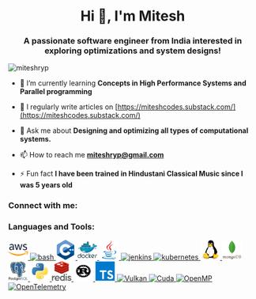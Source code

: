 <h1 align="center">Hi 👋, I'm Mitesh</h1>
<h3 align="center">A passionate software engineer from India interested in exploring optimizations and system designs!</h3>

<p align="left"> <img src="https://komarev.com/ghpvc/?username=miteshryp&label=Profile%20views&color=0e75b6&style=flat" alt="miteshryp" /> </p>

<!-- <p align="left"> <a href="https://github.com/ryo-ma/github-profile-trophy"><img src="https://github-profile-trophy.vercel.app/?username=miteshryp" alt="miteshryp" /></a> </p>
-->


- 🌱 I’m currently learning **Concepts in High Performance Systems and Parallel programming**

- 📝 I regularly write articles on [https://miteshcodes.substack.com/](https://miteshcodes.substack.com/)

- 💬 Ask me about **Designing and optimizing all types of computational systems.**

- 📫 How to reach me **miteshryp@gmail.com**

- ⚡ Fun fact **I have been trained in Hindustani Classical Music since I was 5 years old**

<h3 align="left">Connect with me:</h3>
<p align="left">
</p>

<h3 align="left">Languages and Tools:</h3>
<p align="left"> <a href="https://aws.amazon.com" target="_blank" rel="noreferrer"> <img src="https://raw.githubusercontent.com/devicons/devicon/master/icons/amazonwebservices/amazonwebservices-original-wordmark.svg" alt="aws" width="40" height="40"/> </a> 
<a href="https://www.gnu.org/software/bash/" target="_blank" rel="noreferrer"> <img src="https://bashlogo.com/img/symbol/svg/full_colored_dark.svg" alt="bash" width="40" height="40"/> </a> 
<a href="https://www.w3schools.com/cpp/" target="_blank" rel="noreferrer"> <img src="https://raw.githubusercontent.com/devicons/devicon/master/icons/cplusplus/cplusplus-original.svg" alt="cplusplus" width="40" height="40"/> </a> 
<a href="https://www.docker.com/" target="_blank" rel="noreferrer"> <img src="https://raw.githubusercontent.com/devicons/devicon/master/icons/docker/docker-original-wordmark.svg" alt="docker" width="40" height="40"/> </a> 
<a href="https://www.java.com" target="_blank" rel="noreferrer"> <img src="https://raw.githubusercontent.com/devicons/devicon/master/icons/java/java-original.svg" alt="java" width="40" height="40"/> </a> 
<a href="https://www.jenkins.io" target="_blank" rel="noreferrer"> <img src="https://www.vectorlogo.zone/logos/jenkins/jenkins-icon.svg" alt="jenkins" width="40" height="40"/> </a> 
<a href="https://kubernetes.io" target="_blank" rel="noreferrer"> <img src="https://www.vectorlogo.zone/logos/kubernetes/kubernetes-icon.svg" alt="kubernetes" width="40" height="40"/> </a> 
<a href="https://www.linux.org/" target="_blank" rel="noreferrer"> <img src="https://raw.githubusercontent.com/devicons/devicon/master/icons/linux/linux-original.svg" alt="linux" width="40" height="40"/> </a> 
<a href="https://www.mongodb.com/" target="_blank" rel="noreferrer"> <img src="https://raw.githubusercontent.com/devicons/devicon/master/icons/mongodb/mongodb-original-wordmark.svg" alt="mongodb" width="40" height="40"/> </a> 
<a href="https://www.postgresql.org" target="_blank" rel="noreferrer"> <img src="https://raw.githubusercontent.com/devicons/devicon/master/icons/postgresql/postgresql-original-wordmark.svg" alt="postgresql" width="40" height="40"/> </a> 
<a href="https://www.python.org" target="_blank" rel="noreferrer"> <img src="https://raw.githubusercontent.com/devicons/devicon/master/icons/python/python-original.svg" alt="python" width="40" height="40"/> </a> 
<a href="https://redis.io" target="_blank" rel="noreferrer"> <img src="https://raw.githubusercontent.com/devicons/devicon/master/icons/redis/redis-original-wordmark.svg" alt="redis" width="40" height="40"/> </a> 
<a href="https://www.rust-lang.org" target="_blank" rel="noreferrer"> <img src="https://raw.githubusercontent.com/vorillaz/devicons/master/!SVG/rust.svg" alt="rust" width="40" height="40"/> </a> 
<a href="https://www.typescriptlang.org/" target="_blank" rel="noreferrer"> <img src="https://raw.githubusercontent.com/devicons/devicon/master/icons/typescript/typescript-original.svg" alt="typescript" width="40" height="40"/> </a>
<a href="https://www.vulkan.org/" target="_blank" rel="noreferrer"> <img src="https://www.vulkan.org/user/themes/vulkan/images/logo/vulkan-logo.svg" alt="Vulkan" width="100" height="40"/> </a>
<a href="https://developer.nvidia.com/cuda-toolkit" target="_blank" rel="noreferrer"> <img src="https://upload.wikimedia.org/wikipedia/commons/b/b9/Nvidia_CUDA_Logo.jpg" alt="Cuda" width="120" height="50"/> </a>
<a href="https://www.openmp.org/" target="_blank" rel="noreferrer"> <img src="https://www.openmp.org/wp-content/uploads/openmp-header-logo-100h.png" alt="OpenMP" width="120" height="50"/> </a>
<a href="https://opentelemetry.io/" target="_blank" rel="noreferrer"> <img src="https://opentelemetry.io/img/logos/opentelemetry-horizontal-color.svg" alt="OpenTelemetry" width="120" height="50"/> </a>


</p>


<!-- 
https://en.wikipedia.org/wiki/CUDA#/media/File:Nvidia_CUDA_Logo.jpg
https://github.com/vorillaz/devicons/blob/master/!SVG/rust.svg
https://www.vulkan.org/user/themes/vulkan/images/logo/vulkan-logo.svg
https://www.openmp.org/wp-content/uploads/openmp-header-logo-100h.png

https://www.vulkan.org/
https://www.openmp.org/
-->

<!-- <p><img align="center" src="https://github-readme-stats.vercel.app/api/top-langs?username=miteshryp&show_icons=true&locale=en&layout=compact" alt="miteshryp" /></p>
-->
